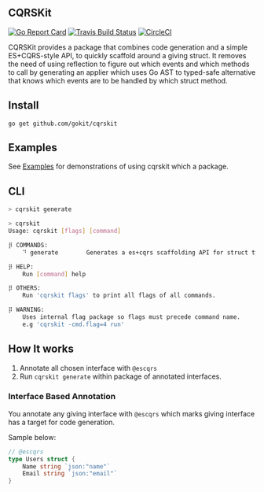 CQRSKit
--------
[![Go Report Card](https://goreportcard.com/badge/github.com/gokit/cqrskit)](https://goreportcard.com/report/github.com/gokit/cqrskit)
[![Travis Build Status](https://travis-ci.org/gokit/cqrskit.svg?branch=master)](https://travis-ci.org/gokit/cqrskit#)
[![CircleCI](https://circleci.com/gh/gokit/cqrskit.svg?style=svg)](https://circleci.com/gh/gokit/cqrskit)

CQRSKit provides a package that combines code generation and a simple ES+CQRS-style API, to quickly scaffold around a giving struct. It removes the need of using reflection to figure out which events and which methods to call by generating an applier which uses Go AST to typed-safe alternative that knows which events are to be handled by which struct method.

## Install

```
go get github.com/gokit/cqrskit
```

## Examples

See [Examples](./examples) for demonstrations of using cqrskit which a package. 

## CLI

```bash
> cqrskit generate
```

```bash
> cqrskit
Usage: cqrskit [flags] [command] 

⡿ COMMANDS:
	⠙ generate        Generates a es+cqrs scaffolding API for struct types.

⡿ HELP:
	Run [command] help

⡿ OTHERS:
	Run 'cqrskit flags' to print all flags of all commands.

⡿ WARNING:
	Uses internal flag package so flags must precede command name. 
	e.g 'cqrskit -cmd.flag=4 run'

```


## How It works

1. Annotate all chosen interface with `@escqrs`
2. Run `cqrskit generate` within package of annotated interfaces.

### Interface Based Annotation

You annotate any giving interface with `@escqrs` which marks giving interface has a target for code generation.


Sample below:

```go
// @escqrs
type Users struct {
	Name string `json:"name"`
	Email string `json:"email"`
}
```


